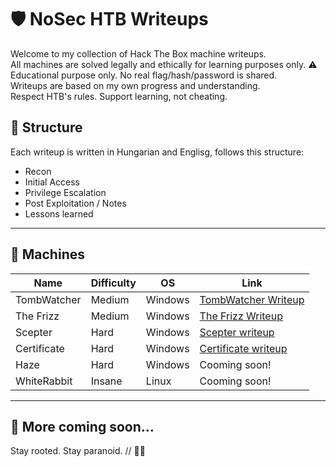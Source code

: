 # 🛡️ NoSec HTB Writeups

Welcome to my collection of Hack The Box machine writeups.  
All machines are solved legally and ethically for learning purposes only.
⚠️ Educational purpose only. No real flag/hash/password is shared.  
Writeups are based on my own progress and understanding.  
Respect HTB's rules. Support learning, not cheating.

## 📌 Structure

Each writeup is written in Hungarian and Englisg, follows this structure:

- Recon
- Initial Access
- Privilege Escalation
- Post Exploitation / Notes
- Lessons learned


---

## 📌 Machines

| Name        | Difficulty | OS      | Link |
|-------------|------------|---------|------|
| TombWatcher | Medium     | Windows | [TombWatcher Writeup](htb_tomb_watcher_writeup.md) |
| The Frizz   | Medium     | Windows | [The Frizz Writeup](htb_the_frizz_writeup.md)     |
| Scepter     | Hard       | Windows | [Scepter writeup](htb_scepter_writeup.md)    |
| Certificate | Hard       | Windows | [Certificate writeup](https://github.com/No4Sec/htb-writeups/tree/main/certificate.md)  |
| Haze        | Hard       | Windows | Cooming soon! |
| WhiteRabbit | Insane      | Linux   | Cooming soon!  |
---

## 🚀 More coming soon...
Stay rooted. Stay paranoid. // 🕵️‍♂️
